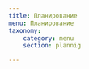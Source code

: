 ```yaml
---
title: Планирование
menu: Планирование
taxonomy:
    category: menu
    section: plannig

---
```




